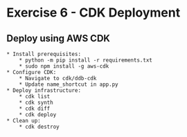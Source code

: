 # Exercise 6 - CDK Deployment

## Deploy using AWS CDK
    * Install prerequisites:
        * python -m pip install -r requirements.txt
        * sudo npm install -g aws-cdk
    * Configure CDK:
        * Navigate to cdk/ddb-cdk
        * Update name_shortcut in app.py
    * Deploy infrastructure:
        * cdk list
        * cdk synth
        * cdk diff
        * cdk deploy
    * Clean up:
        * cdk destroy
